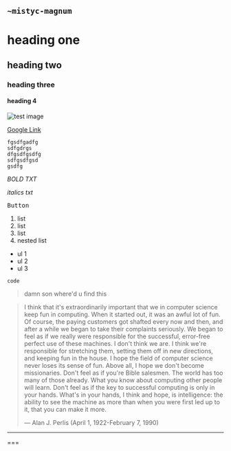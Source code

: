 ## `~mistyc-magnum`
# heading one
## heading two
### heading three
#### heading 4

![test image](https://d2w9rnfcy7mm78.cloudfront.net/1018829/large_d1bfda94db2ad568cb36c67d14d5ef42.jpg)

[Google Link](https://google.com)

```
fgsdfgadfg
sdfgdrgs
dfgsdfgsdfg
sdfgsdfgsd
gsdfg
```

*BOLD TXT*

_italics txt_

<kbd>Button</kbd>

1. list
2. list
3. list
  1. nested list

* ul 1
* ul 2
* ul 3

`code`

> damn son where'd u find this

> I think that it's extraordinarily important that we in computer science keep fun in computing. When it started out, it was an awful lot of fun. Of course, the paying customers got shafted every now and then, and after a while we began to take their complaints seriously. We began to feel as if we really were responsible for the successful, error-free perfect use of these machines. I don't think we are. I think we're responsible for stretching them, setting them off in new directions, and keeping fun in the house. I hope the field of computer science never loses its sense of fun. Above all, I hope we don't become missionaries. Don't feel as if you're Bible salesmen. The world has too many of those already. What you know about computing other people will learn. Don't feel as if the key to successful computing is only in your hands. What's in your hands, I think and hope, is intelligence: the ability to see the machine as more than when you were first led up to it, that you can make it more.
> 
> — Alan J. Perlis (April 1, 1922-February 7, 1990)

---

===